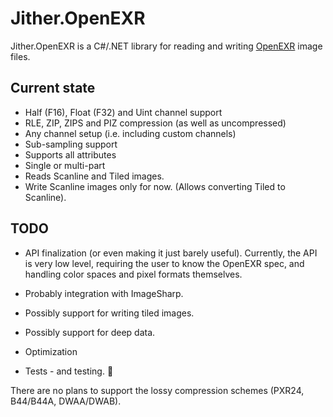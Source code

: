 # Jither.OpenEXR

Jither.OpenEXR is a C#/.NET library for reading and writing [OpenEXR](https://openexr.com/) image files.

Current state
-------------
* Half (F16), Float (F32) and Uint channel support
* RLE, ZIP, ZIPS and PIZ compression (as well as uncompressed)
* Any channel setup (i.e. including custom channels)
* Sub-sampling support
* Supports all attributes
* Single or multi-part
* Reads Scanline and Tiled images.
* Write Scanline images only for now. (Allows converting Tiled to Scanline).

TODO
----
* API finalization (or even making it just barely useful). Currently, the API is very low level, requiring the user to know the OpenEXR spec, and handling color spaces and pixel formats themselves.

* Probably integration with ImageSharp.

* Possibly support for writing tiled images.

* Possibly support for deep data.

* Optimization

* Tests - and testing. 🤪

There are no plans to support the lossy compression schemes (PXR24, B44/B44A, DWAA/DWAB).
